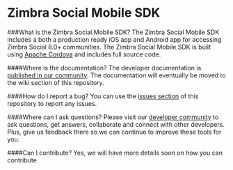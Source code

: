 # Zimbra Social Mobile SDK
###What is the Zimbra Social Mobile SDK?
The Zimbra Social Mobile SDK includes a both a production ready iOS app and Android app for accessing Zimbra Social 8.0+ communities. The Zimbra Social Mobile SDK is built using [Apache Cordova](https://cordova.apache.org/) and includes full source code.

####Where is the documentation?
The developer documentation is [published in our community](http://community.zimbra.com/developers/w/mobilesdk8). The documentation will eventually be moved to the wiki section of this repository.

####How do I report a bug?
You can use the [issues section](https://github.com/Telligent/Social-Sitecore-SDK/issues/) of this repository to report any issues.

####Where can I ask questions?
Please visit our [developer community](http://community.zimbra.com/developers/f) to ask questions, get answers, collaborate and connect with other developers. Plus, give us feedback there so we can continue to improve these tools for you.

####Can I contribute?
Yes, we will have more details soon on how you can contribute